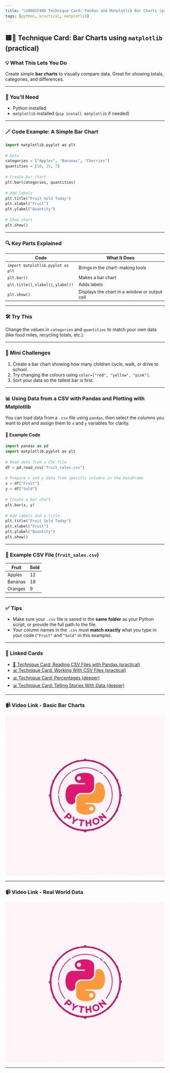 ```yaml
---
title: "\U0001F40D Technique Card: Pandas and Matplotlib Bar Charts (practical)"
tags: [python, practical, matplotlib]
---
```


## 🟨🐍 **Technique Card: Bar Charts using `matplotlib` (practical)**

### 💡 What This Lets You Do

Create simple **bar charts** to visually compare data. Great for showing totals, categories, and differences.

---

### 🧰 You'll Need

- Python installed
- `matplotlib` installed (`pip install matplotlib` if needed)

---

### 🪄 Code Example: A Simple Bar Chart

```python
import matplotlib.pyplot as plt

# Data
categories = ["Apples", "Bananas", "Cherries"]
quantities = [10, 15, 7]

# Create bar chart
plt.bar(categories, quantities)

# Add labels
plt.title("Fruit Sold Today")
plt.xlabel("Fruit")
plt.ylabel("Quantity")

# Show chart
plt.show()
```

---

### 🔍 Key Parts Explained

| Code                                  | What It Does                                  |
| ------------------------------------- | --------------------------------------------- |
| `import matplotlib.pyplot as plt`     | Brings in the chart-making tools              |
| `plt.bar()`                           | Makes a bar chart                             |
| `plt.title()`, `xlabel()`, `ylabel()` | Adds labels                                   |
| `plt.show()`                          | Displays the chart in a window or output cell |

---

### 🛠️ Try This

Change the values in `categories` and `quantities` to match your own data (like food miles, recycling totals, etc.).

---

### 🎯 Mini Challenges

1. Create a bar chart showing how many children cycle, walk, or drive to school.
2. Try changing the colours using `color=["red", "yellow", "pink"]`.
3. Sort your data so the tallest bar is first.

---

### 📊 Using Data from a CSV with Pandas and Plotting with Matplotlib

You can load data from a `.csv` file using `pandas`, then select the columns you want to plot and assign them to `x` and `y` variables for clarity.

#### 🧪 Example Code

```python
import pandas as pd
import matplotlib.pyplot as plt

# Read data from a CSV file
df = pd.read_csv("fruit_sales.csv")

# Prepare x and y data from specific columns in the DataFrame
x = df["Fruit"]
y = df["Sold"]

# Create a bar chart
plt.bar(x, y)

# Add labels and a title
plt.title("Fruit Sold Today")
plt.xlabel("Fruit")
plt.ylabel("Quantity")
plt.show()
```

---

### 📁 Example CSV File (`fruit_sales.csv`)

| Fruit   | Sold |
| ------- | ---- |
| Apples  | 12   |
| Bananas | 18   |
| Oranges | 9    |

---

### ✅ Tips

- Make sure your `.csv` file is saved in the **same folder** as your Python script, or provide the full path to the file.
- Your column names in the `.csv` must **match exactly** what you type in your code (`"Fruit"` and `"Sold"` in this example).

---

### 🔗 Linked Cards

- [🐍 Technique Card: Reading CSV Files with Pandas (practical)](csv-pandas-practical.md)
- [📊 Technique Card: Working With CSV Files (practical)](../../data-handling/technique-cards-practical/csv-files.md)
- [📊 Technique Card: Percentages (deeper)](../../data-handling/technique-cards-deeper/percentages.md)
- [📊 Technique Card: Telling Stories With Data (deeper)](../../data-handling/technique-cards-deeper/stories.md)

---

### 📹 Video Link - Basic Bar Charts

[![Watch the video](../python.png)](https://www.youtube.com/watch?v=sxR7LYgER5Q)

---

### 📹 Video Link - Real World Data

[![Watch the video](../python.png)](https://www.youtube.com/watch?v=YEj_z2UZOIA)

---
